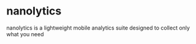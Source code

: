 # nanolytics
nanolytics is a lightweight mobile analytics suite designed to collect only what you need
